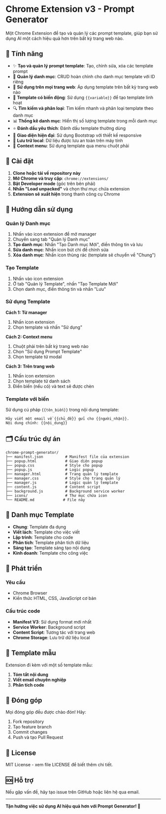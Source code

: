 # Chrome Extension v3 - Prompt Generator

Một Chrome Extension để tạo và quản lý các prompt template, giúp bạn sử dụng AI một cách hiệu quả hơn trên bất kỳ trang web nào.

## 🌟 Tính năng

- ✨ **Tạo và quản lý prompt template**: Tạo, chỉnh sửa, xóa các template prompt
- 📁 **Quản lý danh mục**: CRUD hoàn chỉnh cho danh mục template với ID riêng
- 🎯 **Sử dụng trên mọi trang web**: Áp dụng template trên bất kỳ trang web nào
- 📝 **Template có biến động**: Sử dụng `{{variable}}` để tạo template linh hoạt
- 🔍 **Tìm kiếm và phân loại**: Tìm kiếm nhanh và phân loại template theo danh mục
- 📊 **Thống kê danh mục**: Hiển thị số lượng template trong mỗi danh mục
- ⭐ **Đánh dấu yêu thích**: Đánh dấu template thường dùng
- 🎨 **Giao diện hiện đại**: Sử dụng Bootstrap với thiết kế responsive
- 💾 **Lưu trữ local**: Dữ liệu được lưu an toàn trên máy tính
- 🚫 **Context menu**: Sử dụng template qua menu chuột phải

## 🚀 Cài đặt

1. **Clone hoặc tải về repository này**
2. **Mở Chrome và truy cập**: `chrome://extensions/`
3. **Bật Developer mode** (góc trên bên phải)
4. **Nhấn "Load unpacked"** và chọn thư mục chứa extension
5. **Extension sẽ xuất hiện** trong thanh công cụ Chrome

## 📖 Hướng dẫn sử dụng

### Quản lý Danh mục
1. Nhấn vào icon extension để mở manager
2. Chuyển sang tab "Quản lý Danh mục"
3. **Tạo danh mục**: Nhấn "Tạo Danh mục Mới", điền thông tin và lưu
4. **Sửa danh mục**: Nhấn icon bút chì để chỉnh sửa
5. **Xóa danh mục**: Nhấn icon thùng rác (template sẽ chuyển về "Chung")

### Tạo Template
1. Nhấn vào icon extension
2. Ở tab "Quản lý Template", nhấn "Tạo Template Mới"
3. Chọn danh mục, điền thông tin và nhấn "Lưu"

### Sử dụng Template
**Cách 1: Từ manager**
1. Nhấn icon extension
2. Chọn template và nhấn "Sử dụng"

**Cách 2: Context menu**
1. Chuột phải trên bất kỳ trang web nào
2. Chọn "Sử dụng Prompt Template"
3. Chọn template từ modal

**Cách 3: Trên trang web**
1. Nhấn icon extension
2. Chọn template từ danh sách
3. Điền biến (nếu có) và text sẽ được chèn

### Template với biến
Sử dụng cú pháp `{{tên_biến}}` trong nội dung template:

```
Hãy viết một email về {{chủ_đề}} gửi cho {{người_nhận}}.
Nội dung chính: {{nội_dung}}
```

## 🗂️ Cấu trúc dự án

```
chrome-prompt-generator/
├── manifest.json          # Manifest file của extension
├── popup.html             # Giao diện popup
├── popup.css              # Style cho popup
├── popup.js               # Logic popup
├── manager.html           # Trang quản lý template
├── manager.css            # Style cho trang quản lý
├── manager.js             # Logic quản lý template
├── content.js             # Content script
├── background.js          # Background service worker
├── icons/                 # Thư mục chứa icon
└── README.md             # File này
```

## 🎨 Danh mục Template

- **Chung**: Template đa dụng
- **Viết lách**: Template cho việc viết
- **Lập trình**: Template cho code
- **Phân tích**: Template phân tích dữ liệu
- **Sáng tạo**: Template sáng tạo nội dung
- **Kinh doanh**: Template cho công việc

## 🔧 Phát triển

### Yêu cầu
- Chrome Browser
- Kiến thức HTML, CSS, JavaScript cơ bản

### Cấu trúc code
- **Manifest V3**: Sử dụng format mới nhất
- **Service Worker**: Background script
- **Content Script**: Tương tác với trang web
- **Chrome Storage**: Lưu trữ dữ liệu local

## 📝 Template mẫu

Extension đi kèm với một số template mẫu:

1. **Tóm tắt nội dung**
2. **Viết email chuyên nghiệp** 
3. **Phân tích code**

## 🤝 Đóng góp

Mọi đóng góp đều được chào đón! Hãy:

1. Fork repository
2. Tạo feature branch
3. Commit changes
4. Push và tạo Pull Request

## 📄 License

MIT License - xem file LICENSE để biết thêm chi tiết.

## 🆘 Hỗ trợ

Nếu gặp vấn đề, hãy tạo issue trên GitHub hoặc liên hệ qua email.

---

**Tận hưởng việc sử dụng AI hiệu quả hơn với Prompt Generator! 🚀**
